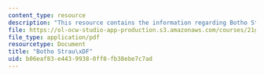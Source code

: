 ```yaml
---
content_type: resource
description: "This resource contains the information regarding Botho Strau\xDF."
file: https://ol-ocw-studio-app-production.s3.amazonaws.com/courses/21g-017-germany-and-its-european-context-fall-2002/b06eaf83e44399380ff8fb38ebe7c7ad_MIT21G_017F02_lec_9_1.pdf
file_type: application/pdf
resourcetype: Document
title: "Botho Strau\xDF"
uid: b06eaf83-e443-9938-0ff8-fb38ebe7c7ad
---
```

